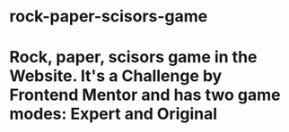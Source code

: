 # rock-paper-scisors-game
# Rock, paper, scisors game in the Website. It's a Challenge by Frontend Mentor and has two game modes: Expert and Original
